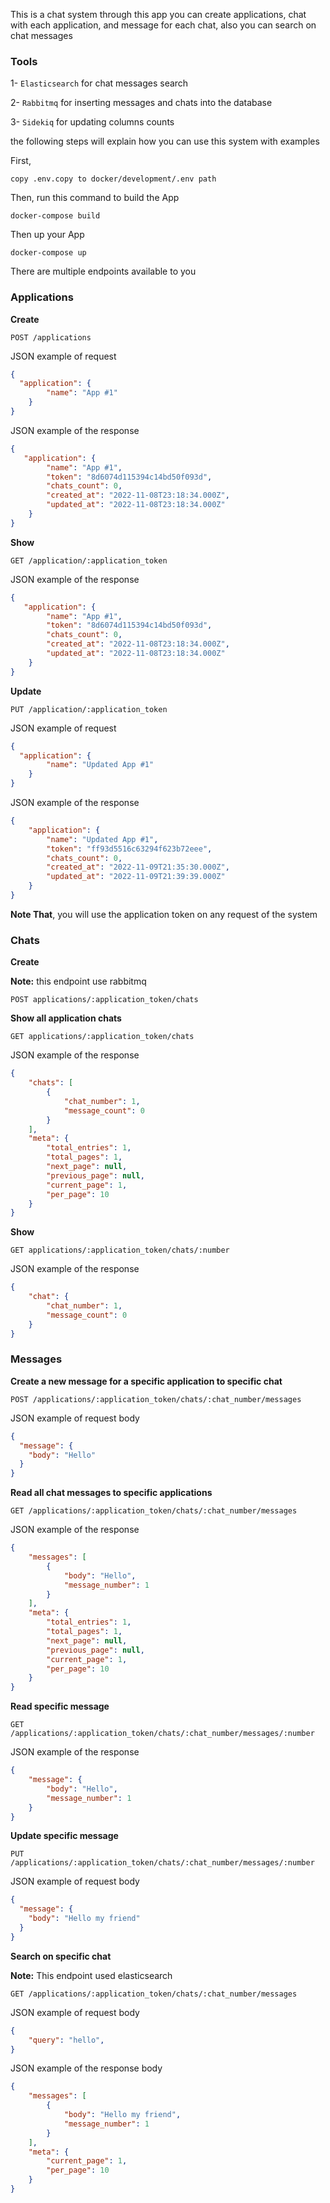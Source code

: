 This is a chat system through this app you can create applications, chat with each application, and message for each chat, also you can search on chat messages

### Tools

1- `Elasticsearch` for chat messages search 

2- `Rabbitmq` for inserting messages and chats into the database

3- `Sidekiq` for updating columns counts

the following steps will explain how you can use this system with examples


First, 
```
copy .env.copy to docker/development/.env path
```
Then, run this command to build the App

```
docker-compose build
```
Then up your App
```
docker-compose up
```

There are multiple endpoints available to you

### Applications

**Create**

```
POST /applications
```

JSON example of request

```json
{
  "application": {
        "name": "App #1"
    }
}
```

JSON example of the response

```json
{
   "application": {
        "name": "App #1",
        "token": "8d6074d115394c14bd50f093d",
        "chats_count": 0,
        "created_at": "2022-11-08T23:18:34.000Z",
        "updated_at": "2022-11-08T23:18:34.000Z"
    }
}
```
**Show**

```
GET /application/:application_token
```

JSON example of the response

```json
{
   "application": {
        "name": "App #1",
        "token": "8d6074d115394c14bd50f093d",
        "chats_count": 0,
        "created_at": "2022-11-08T23:18:34.000Z",
        "updated_at": "2022-11-08T23:18:34.000Z"
    }
}
```
**Update**

```
PUT /application/:application_token
```

JSON example of request
```json
{
  "application": {
        "name": "Updated App #1"
    }
}
```

JSON example of the response
```json
{
    "application": {
        "name": "Updated App #1",
        "token": "ff93d5516c63294f623b72eee",
        "chats_count": 0,
        "created_at": "2022-11-09T21:35:30.000Z",
        "updated_at": "2022-11-09T21:39:39.000Z"
    }
}
```


**Note That**, you will use the application token on any request of the system

### Chats

**Create**

**Note:** this endpoint use rabbitmq

```
POST applications/:application_token/chats
```

**Show all application chats**

```
GET applications/:application_token/chats
```

JSON example of the response
```json
{
    "chats": [
        {
            "chat_number": 1,
            "message_count": 0
        }
    ],
    "meta": {
        "total_entries": 1,
        "total_pages": 1,
        "next_page": null,
        "previous_page": null,
        "current_page": 1,
        "per_page": 10
    }
}
```

**Show**

```
GET applications/:application_token/chats/:number
```

JSON example of the response

```json
{
    "chat": {
        "chat_number": 1,
        "message_count": 0
    }
}
```

### Messages

**Create a new message for a specific application to specific chat**

```
POST /applications/:application_token/chats/:chat_number/messages
```

JSON example of request body
```json
{
  "message": {
    "body": "Hello"
  }
}
```

**Read all chat messages to specific applications**

```
GET /applications/:application_token/chats/:chat_number/messages
```

JSON example of the response

```json
{
    "messages": [
        {
            "body": "Hello",
            "message_number": 1
        }
    ],
    "meta": {
        "total_entries": 1,
        "total_pages": 1,
        "next_page": null,
        "previous_page": null,
        "current_page": 1,
        "per_page": 10
    }
}
```


**Read specific message**

```
GET /applications/:application_token/chats/:chat_number/messages/:number
```

JSON example of the response

```json
{
    "message": {
        "body": "Hello",
        "message_number": 1
    }
}
```

**Update specific message**

```
PUT /applications/:application_token/chats/:chat_number/messages/:number
```

JSON example of request body

```json
{
  "message": {
    "body": "Hello my friend"
  }
}
```


**Search on specific chat**

**Note:** This endpoint used elasticsearch

```
GET /applications/:application_token/chats/:chat_number/messages
```

JSON example of request body
```json
{
    "query": "hello",
}
```

JSON example of the response body

```json
{
    "messages": [
        {
            "body": "Hello my friend",
            "message_number": 1
        }
    ],
    "meta": {
        "current_page": 1,
        "per_page": 10
    }
}
```
